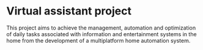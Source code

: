 # Virtual assistant project

This project aims to achieve the management, automation and optimization of daily tasks associated with information and entertainment systems in the home from the development of a multiplatform home automation system.
